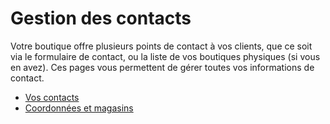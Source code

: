 # Gestion des contacts

Votre boutique offre plusieurs points de contact à vos clients, que ce soit via le formulaire de contact, ou la liste de vos boutiques physiques \(si vous en avez\). Ces pages vous permettent de gérer toutes vos informations de contact.

* [Vos contacts](vos-contacts.md)
* [Coordonnées et magasins](coordonnees-et-magasins.md)

